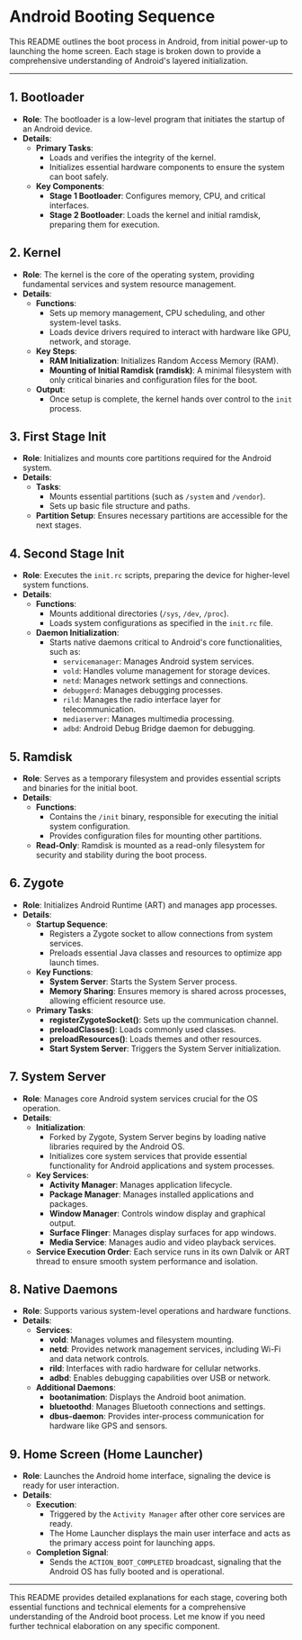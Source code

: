 # Android Booting Sequence

This README outlines the boot process in Android, from initial power-up to launching the home screen. Each stage is broken down to provide a comprehensive understanding of Android's layered initialization.

---

## 1. **Bootloader**
- **Role**: The bootloader is a low-level program that initiates the startup of an Android device.
- **Details**:
  - **Primary Tasks**:
    - Loads and verifies the integrity of the kernel.
    - Initializes essential hardware components to ensure the system can boot safely.
  - **Key Components**:
    - **Stage 1 Bootloader**: Configures memory, CPU, and critical interfaces.
    - **Stage 2 Bootloader**: Loads the kernel and initial ramdisk, preparing them for execution.

## 2. **Kernel**
- **Role**: The kernel is the core of the operating system, providing fundamental services and system resource management.
- **Details**:
  - **Functions**:
    - Sets up memory management, CPU scheduling, and other system-level tasks.
    - Loads device drivers required to interact with hardware like GPU, network, and storage.
  - **Key Steps**:
    - **RAM Initialization**: Initializes Random Access Memory (RAM).
    - **Mounting of Initial Ramdisk (ramdisk)**: A minimal filesystem with only critical binaries and configuration files for the boot.
  - **Output**:
    - Once setup is complete, the kernel hands over control to the `init` process.

## 3. **First Stage Init**
- **Role**: Initializes and mounts core partitions required for the Android system.
- **Details**:
  - **Tasks**:
    - Mounts essential partitions (such as `/system` and `/vendor`).
    - Sets up basic file structure and paths.
  - **Partition Setup**: Ensures necessary partitions are accessible for the next stages.

## 4. **Second Stage Init**
- **Role**: Executes the `init.rc` scripts, preparing the device for higher-level system functions.
- **Details**:
  - **Functions**:
    - Mounts additional directories (`/sys`, `/dev`, `/proc`).
    - Loads system configurations as specified in the `init.rc` file.
  - **Daemon Initialization**:
    - Starts native daemons critical to Android's core functionalities, such as:
      - `servicemanager`: Manages Android system services.
      - `vold`: Handles volume management for storage devices.
      - `netd`: Manages network settings and connections.
      - `debuggerd`: Manages debugging processes.
      - `rild`: Manages the radio interface layer for telecommunication.
      - `mediaserver`: Manages multimedia processing.
      - `adbd`: Android Debug Bridge daemon for debugging.

## 5. **Ramdisk**
- **Role**: Serves as a temporary filesystem and provides essential scripts and binaries for the initial boot.
- **Details**:
  - **Functions**:
    - Contains the `/init` binary, responsible for executing the initial system configuration.
    - Provides configuration files for mounting other partitions.
  - **Read-Only**: Ramdisk is mounted as a read-only filesystem for security and stability during the boot process.

## 6. **Zygote**
- **Role**: Initializes Android Runtime (ART) and manages app processes.
- **Details**:
  - **Startup Sequence**:
    - Registers a Zygote socket to allow connections from system services.
    - Preloads essential Java classes and resources to optimize app launch times.
  - **Key Functions**:
    - **System Server**: Starts the System Server process.
    - **Memory Sharing**: Ensures memory is shared across processes, allowing efficient resource use.
  - **Primary Tasks**:
    - **registerZygoteSocket()**: Sets up the communication channel.
    - **preloadClasses()**: Loads commonly used classes.
    - **preloadResources()**: Loads themes and other resources.
    - **Start System Server**: Triggers the System Server initialization.

## 7. **System Server**
- **Role**: Manages core Android system services crucial for the OS operation.
- **Details**:
  - **Initialization**:
    - Forked by Zygote, System Server begins by loading native libraries required by the Android OS.
    - Initializes core system services that provide essential functionality for Android applications and system processes.
  - **Key Services**:
    - **Activity Manager**: Manages application lifecycle.
    - **Package Manager**: Manages installed applications and packages.
    - **Window Manager**: Controls window display and graphical output.
    - **Surface Flinger**: Manages display surfaces for app windows.
    - **Media Service**: Manages audio and video playback services.
  - **Service Execution Order**: Each service runs in its own Dalvik or ART thread to ensure smooth system performance and isolation.

## 8. **Native Daemons**
- **Role**: Supports various system-level operations and hardware functions.
- **Details**:
  - **Services**:
    - **vold**: Manages volumes and filesystem mounting.
    - **netd**: Provides network management services, including Wi-Fi and data network controls.
    - **rild**: Interfaces with radio hardware for cellular networks.
    - **adbd**: Enables debugging capabilities over USB or network.
  - **Additional Daemons**:
    - **bootanimation**: Displays the Android boot animation.
    - **bluetoothd**: Manages Bluetooth connections and settings.
    - **dbus-daemon**: Provides inter-process communication for hardware like GPS and sensors.

## 9. **Home Screen (Home Launcher)**
- **Role**: Launches the Android home interface, signaling the device is ready for user interaction.
- **Details**:
  - **Execution**:
    - Triggered by the `Activity Manager` after other core services are ready.
    - The Home Launcher displays the main user interface and acts as the primary access point for launching apps.
  - **Completion Signal**:
    - Sends the `ACTION_BOOT_COMPLETED` broadcast, signaling that the Android OS has fully booted and is operational.

---

This README provides detailed explanations for each stage, covering both essential functions and technical elements for a comprehensive understanding of the Android boot process. Let me know if you need further technical elaboration on any specific component.
